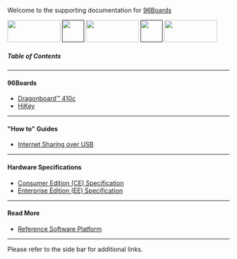 Welcome to the supporting documentation for <a href="http://96boards.org" target="_blank">96Boards</a>

<a href="http://96boards.org" target="_blank"><img src="http://i.imgur.com/mKjYKTH.png" data-canonical-src="http://i.imgur.com/mKjYKTH.png" width="120" height="50" /></a>
[<img src="http://i.imgur.com/ou7F2lh.png" data-canonical-src="http://i.imgur.com/ou7F2lh.png" width="50" height="50" />]() 
<a href="https://www.96boards.org/products/ce/" target="_blank"><img src="http://i.imgur.com/QEilCHZ.png" data-canonical-src="http://i.imgur.com/QEilCHZ.png" width="120" height="50" /></a>
[<img src="http://i.imgur.com/ou7F2lh.png" data-canonical-src="http://i.imgur.com/ou7F2lh.png" width="50" height="50" />]() 
<a href="https://www.96boards.org/products/ee/" target="_blank"><img src="http://i.imgur.com/DLgo1qU.png" data-canonical-src="http://i.imgur.com/DLgo1qU.png" width="120" height="50" /></a>

##### Table of Contents

***

#### 96Boards
- [Dragonboard™ 410c](https://github.com/96boards/documentation/wiki/DragonBoard™-410c-Home)
- [HiKey](https://github.com/96boards/documentation/wiki/HiKey-Home)

***
#### "How to" Guides

- [Internet Sharing over USB](https://github.com/96boards/documentation/wiki/Sharing-Internet-connections-over-USB-on-96Boards)

***
#### Hardware Specifications

- [Consumer Edition (CE) Specification](https://www.96boards.org/ce-specification)
- [Enterprise Edition (EE) Specification](https://www.96boards.org/ee-specification)

***
#### Read More

- [Reference Software Platform](https://github.com/96boards/documentation/wiki/ReferencePlatform)

***

Please refer to the side bar for additional links.